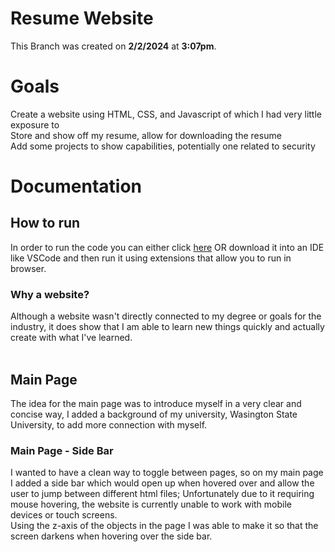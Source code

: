 # Resume Website
This Branch was created on <strong>2/2/2024</strong> at <strong>3:07pm</strong>.

# Goals
Create a website using HTML, CSS, and Javascript of which I had very little exposure to
<br>
Store and show off my resume, allow for downloading the resume
<br>
Add some projects to show capabilities, potentially one related to security
<br>

# Documentation

## How to run
In order to run the code you can either click <a href="https://zacha214.github.io/PersonalProjects/main.html" target='_blank'>here</a> OR download it into an IDE like VSCode and then run it using extensions that allow you to run in browser.
    <br>
### Why a website?
Although a website wasn't directly connected to my degree or goals for the industry, it does show that I am able to learn new things quickly and actually create with what I've learned.
    <br> <br>
## Main Page
The idea for the main page was to introduce myself in a very clear and concise way, I added a background of my university, Wasington State University, to add more connection with myself.
    <br>
### Main Page - Side Bar
I wanted to have a clean way to toggle between pages, so on my main page I added a side bar which would open up when hovered over and allow the user to jump between different html files; Unfortunately due to it requiring mouse hovering, the website is currently unable to work with mobile devices or touch screens.<br>
Using the z-axis of the objects in the page I was able to make it so that the screen darkens when hovering over the side bar.
    <br> <br>
    
